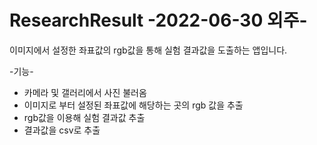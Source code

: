 # ResearchResult -2022-06-30 외주-
이미지에서 설정한 좌표값의 rgb값을 통해 실험 결과값을 도출하는 앱입니다.

-기능-
- 카메라 및 갤러리에서 사진 불러옴
- 이미지로 부터 설정된 좌표값에 해당하는 곳의 rgb 값을 추출
- rgb값을 이용해 실험 결과값 추출
- 결과값을 csv로 추출

